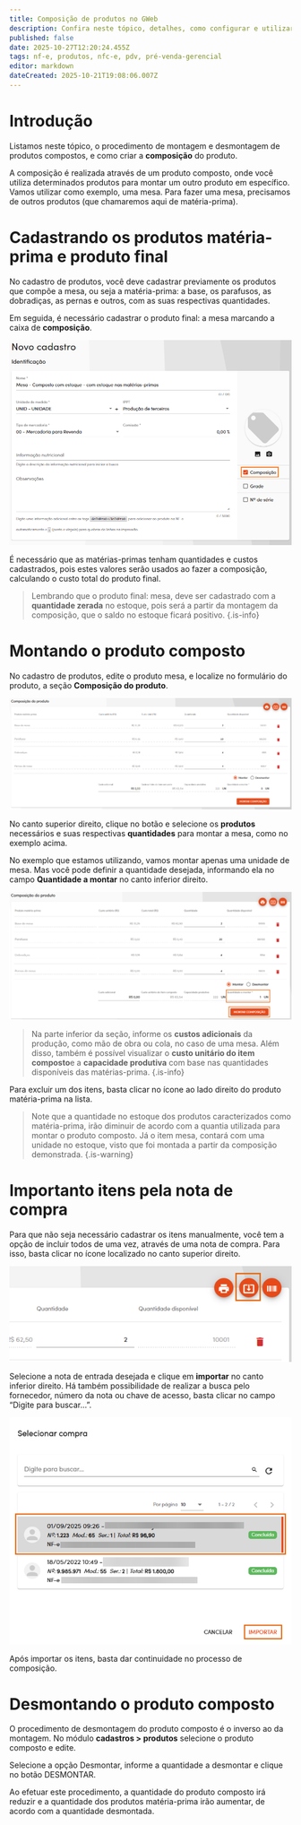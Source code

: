 ```yaml
---
title: Composição de produtos no GWeb
description: Confira neste tópico, detalhes, como configurar e utilizar a composição de produtos no GWeb.
published: false
date: 2025-10-27T12:20:24.455Z
tags: nf-e, produtos, nfc-e, pdv, pré-venda-gerencial
editor: markdown
dateCreated: 2025-10-21T19:08:06.007Z
---
```


# Introdução
Listamos neste tópico, o procedimento de montagem e desmontagem de produtos compostos, e como criar a **composição** do produto.

A composição é realizada através de um produto composto, onde você utiliza determinados produtos para montar um outro produto em específico.
Vamos utilizar como exemplo, uma mesa. Para fazer uma mesa, precisamos de outros produtos (que chamaremos aqui de matéria-prima).

# Cadastrando os produtos matéria-prima e produto final

No cadastro de produtos, você deve cadastrar previamente os produtos que compõe a mesa, ou seja a matéria-prima: a base, os parafusos, as dobradiças, as pernas e outros, com as suas respectivas quantidades.

Em seguida, é necessário cadastrar o produto final: a mesa marcando a caixa de **composição**.

![Cadastro da mesa](/tutoriais/composicao/1_cadastro_mesa.png)

É necessário que as matérias-primas tenham quantidades e custos cadastrados, pois estes valores serão usados ao fazer a composição, calculando o custo total do produto final.

> Lembrando que o produto final: mesa, deve ser cadastrado com a **quantidade zerada** no estoque, pois será a partir da montagem da composição, que o saldo no estoque ficará positivo.
{.is-info}

# Montando o produto composto

No cadastro de produtos, edite o produto mesa, e localize no formulário do produto, a seção **Composição do produto**.

![Formulário da composição do produto](/tutoriais/composicao/2_form_parcial_homolog.png)

No canto superior direito, clique no botão <em class="mdi mdi-barcode"></em> e selecione os **produtos** necessários e suas respectivas **quantidades** para montar a mesa, como no exemplo acima.

No exemplo que estamos utilizando, vamos montar apenas uma unidade de mesa. Mas você pode definir a quantidade desejada, informando ela no campo **Quantidade a montar** no canto inferior direito.

![Informar quantidade a montar](/tutoriais/composicao/3_form_parcial_quantidade_montar.png)

> Na parte inferior da seção, informe os **custos adicionais** da produção, como mão de obra ou cola, no caso de uma mesa. Além disso, também é possível visualizar o **custo unitário do item composto**e  a **capacidade produtiva** com base nas quantidades disponíveis das matérias-prima.
{.is-info}

Para excluir um dos itens, basta clicar no ícone <em class="mdi mdi-trash-can" style="color: #b24040"></em> ao lado direito do produto matéria-prima na lista.

> Note que a quantidade no estoque dos produtos caracterizados como matéria-prima, irão diminuir de acordo com a quantia utilizada para montar o produto composto.
Já o item mesa, contará com uma unidade no estoque, visto que foi montada a partir da composição demonstrada.
{.is-warning}

# Importanto itens pela nota de compra

Para que não seja necessário cadastrar os itens manualmente, você tem a opção de incluir todos de uma vez, através de uma nota de compra.
Para isso, basta clicar no ícone <em class="mdi mdi-download-box-outline"></em> localizado no canto superior direito.

![Botão para importar compra](/tutoriais/composicao/4_botao_importar_compra.png)

Selecione a nota de entrada desejada e clique em **importar** no canto inferior direito. Há também possibilidade de realizar a busca pelo fornecedor, número da nota ou chave de acesso, basta clicar no campo “Digite para buscar...”.

![Botão para importar nota de compra](/tutoriais/composicao/5_selecionar_e_importar.png)

Após importar os itens, basta dar continuidade no processo de composição. 

# Desmontando o produto composto

O procedimento de desmontagem do produto composto é o inverso ao da montagem. No módulo **cadastros > produtos** selecione o produto composto e edite.

Selecione a opção Desmontar, informe a quantidade a desmontar e clique no botão <span class="mat mat-button mat-accent">DESMONTAR</span>.

Ao efetuar este procedimento, a quantidade do produto composto irá reduzir e a quantidade dos produtos matéria-prima irão aumentar, de acordo com a quantidade desmontada.


